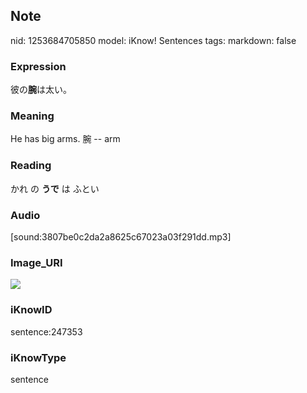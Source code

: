 ## Note
nid: 1253684705850
model: iKnow! Sentences
tags: 
markdown: false

### Expression
彼の<b>腕</b>は太い。

### Meaning
He has big arms.
腕 -- arm

### Reading
かれ の <b>うで</b> は ふとい

### Audio
[sound:3807be0c2da2a8625c67023a03f291dd.mp3]

### Image_URI
<img src="ab3020967fdb769e8ce6232d06de9e36.jpg">

### iKnowID
sentence:247353

### iKnowType
sentence
